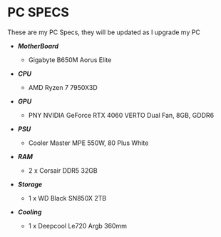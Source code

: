 # PC SPECS

These are my PC Specs, they will be updated as I upgrade my PC


- ***MotherBoard***
    - Gigabyte B650M Aorus Elite

- ***CPU***
    - AMD Ryzen 7 7950X3D

- ***GPU***
    - PNY NVIDIA GeForce RTX 4060 VERTO Dual Fan, 8GB, GDDR6

- ***PSU***
    - Cooler Master MPE 550W, 80 Plus White

- ***RAM***
    - 2 x Corsair DDR5 32GB

- ***Storage***
    - 1 x WD Black SN850X 2TB

- ***Cooling***
    - 1 x Deepcool Le720 Argb 360mm
